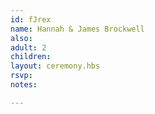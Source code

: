 ```yaml
---
id: fJrex
name: Hannah & James Brockwell
also:
adult: 2
children:
layout: ceremony.hbs
rsvp:
notes:

---
```

